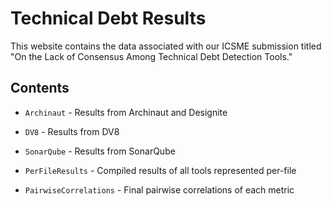 # Technical Debt Results

This website contains the data associated with our ICSME submission titled "On the Lack of Consensus Among Technical Debt Detection Tools."

## Contents

- `Archinaut` - Results from Archinaut and Designite

- `DV8` - Results from DV8

- `SonarQube` - Results from SonarQube

- `PerFileResults` - Compiled results of all tools represented per-file

- `PairwiseCorrelations` - Final pairwise correlations of each metric
